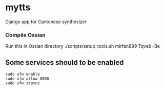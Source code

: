 # mytts
Django app for Cantonese synthesizer
### Compile Ossian
Run this in Ossian directory
./scripts/setup_tools.sh mirfan899 Tqveb=Be

## Some services should to be enabled
```shell script
sudo ufw enable
sudo ufw allow 8000
sudo ufw status
```